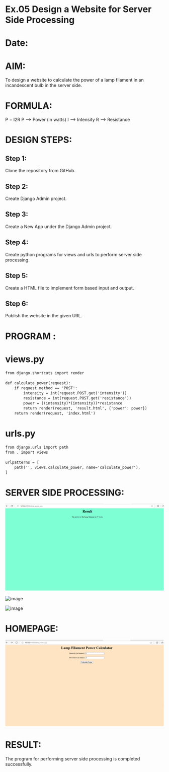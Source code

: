 # Ex.05 Design a Website for Server Side Processing
# Date:
# AIM:
To design a website to calculate the power of a lamp filament in an incandescent bulb in the server side.

# FORMULA:
P = I2R
P --> Power (in watts)
 I --> Intensity
 R --> Resistance

# DESIGN STEPS:
## Step 1:
Clone the repository from GitHub.

## Step 2:
Create Django Admin project.

## Step 3:
Create a New App under the Django Admin project.

## Step 4:
Create python programs for views and urls to perform server side processing.

## Step 5:
Create a HTML file to implement form based input and output.

## Step 6:
Publish the website in the given URL.

# PROGRAM :

# views.py

    from django.shortcuts import render

    def calculate_power(request):
        if request.method == 'POST':
            intensity = int(request.POST.get('intensity'))
            resistance = int(request.POST.get('resistance'))
            power = ((intensity)*(intensity))*resistance
            return render(request, 'result.html', {'power': power})
        return render(request, 'index.html')


# urls.py 

    from django.urls import path
    from . import views

    urlpatterns = [
        path('', views.calculate_power, name='calculate_power'),
    ]


# SERVER SIDE PROCESSING:

![alt text](image.png)

![image](https://github.com/user-attachments/assets/6ae130bd-6c12-4db9-b734-c83079a72a45)

![image](https://github.com/user-attachments/assets/2b127eb1-f0a9-4d2c-9c77-3453d94020bf)




# HOMEPAGE:
![alt text](image-1.png)



# RESULT:
The program for performing server side processing is completed successfully.
